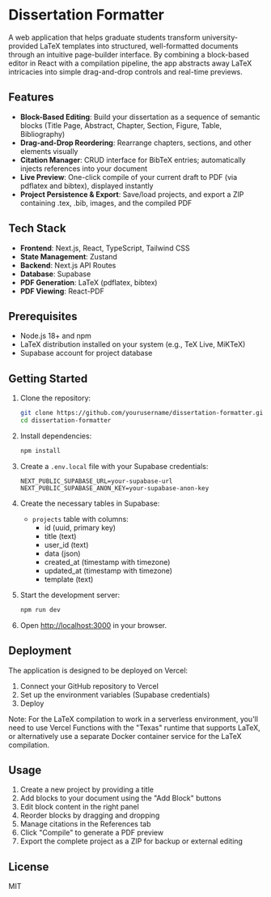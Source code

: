 # Dissertation Formatter

A web application that helps graduate students transform university-provided LaTeX templates into structured, well-formatted documents through an intuitive page-builder interface. By combining a block-based editor in React with a compilation pipeline, the app abstracts away LaTeX intricacies into simple drag-and-drop controls and real-time previews.

## Features

- **Block-Based Editing**: Build your dissertation as a sequence of semantic blocks (Title Page, Abstract, Chapter, Section, Figure, Table, Bibliography)
- **Drag-and-Drop Reordering**: Rearrange chapters, sections, and other elements visually
- **Citation Manager**: CRUD interface for BibTeX entries; automatically injects references into your document
- **Live Preview**: One-click compile of your current draft to PDF (via pdflatex and bibtex), displayed instantly
- **Project Persistence & Export**: Save/load projects, and export a ZIP containing .tex, .bib, images, and the compiled PDF

## Tech Stack

- **Frontend**: Next.js, React, TypeScript, Tailwind CSS
- **State Management**: Zustand
- **Backend**: Next.js API Routes
- **Database**: Supabase
- **PDF Generation**: LaTeX (pdflatex, bibtex)
- **PDF Viewing**: React-PDF

## Prerequisites

- Node.js 18+ and npm
- LaTeX distribution installed on your system (e.g., TeX Live, MiKTeX)
- Supabase account for project database

## Getting Started

1. Clone the repository:

   ```bash
   git clone https://github.com/yourusername/dissertation-formatter.git
   cd dissertation-formatter
   ```

2. Install dependencies:

   ```bash
   npm install
   ```

3. Create a `.env.local` file with your Supabase credentials:

   ```
   NEXT_PUBLIC_SUPABASE_URL=your-supabase-url
   NEXT_PUBLIC_SUPABASE_ANON_KEY=your-supabase-anon-key
   ```

4. Create the necessary tables in Supabase:

   - `projects` table with columns:
     - id (uuid, primary key)
     - title (text)
     - user_id (text)
     - data (json)
     - created_at (timestamp with timezone)
     - updated_at (timestamp with timezone)
     - template (text)

5. Start the development server:

   ```bash
   npm run dev
   ```

6. Open [http://localhost:3000](http://localhost:3000) in your browser.

## Deployment

The application is designed to be deployed on Vercel:

1. Connect your GitHub repository to Vercel
2. Set up the environment variables (Supabase credentials)
3. Deploy

Note: For the LaTeX compilation to work in a serverless environment, you'll need to use Vercel Functions with the "Texas" runtime that supports LaTeX, or alternatively use a separate Docker container service for the LaTeX compilation.

## Usage

1. Create a new project by providing a title
2. Add blocks to your document using the "Add Block" buttons
3. Edit block content in the right panel
4. Reorder blocks by dragging and dropping
5. Manage citations in the References tab
6. Click "Compile" to generate a PDF preview
7. Export the complete project as a ZIP for backup or external editing

## License

MIT
